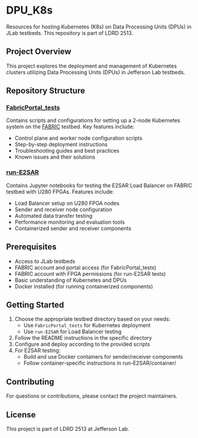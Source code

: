 # DPU_K8s
Resources for hosting Kubernetes (K8s) on Data Processing Units (DPUs) in JLab testbeds. This repository is part of LDRD 2513.

## Project Overview
This project explores the deployment and management of Kubernetes clusters utilizing Data Processing Units (DPUs) in Jefferson Lab testbeds.

## Repository Structure

### [FabricPortal_tests](./FabricPortal_tests)
Contains scripts and configurations for setting up a 2-node Kubernetes system on the [FABRIC](https://portal.fabric-testbed.net/) testbed. Key features include:
- Control plane and worker node configuration scripts
- Step-by-step deployment instructions
- Troubleshooting guides and best practices
- Known issues and their solutions

### [run-E2SAR](./run-E2SAR)
Contains Jupyter notebooks for testing the E2SAR Load Balancer on FABRIC testbed with U280 FPGAs. Features include:
- Load Balancer setup on U280 FPGA nodes
- Sender and receiver node configuration
- Automated data transfer testing
- Performance monitoring and evaluation tools
- Containerized sender and receiver components

## Prerequisites
- Access to JLab testbeds
- FABRIC account and portal access (for FabricPortal_tests)
- FABRIC account with FPGA permissions (for run-E2SAR tests)
- Basic understanding of Kubernetes and DPUs
- Docker installed (for running containerized components)

## Getting Started
1. Choose the appropriate testbed directory based on your needs:
   - Use `FabricPortal_tests` for Kubernetes deployment
   - Use `run-E2SAR` for Load Balancer testing
2. Follow the README instructions in the specific directory
3. Configure and deploy according to the provided scripts
4. For E2SAR testing:
   - Build and use Docker containers for sender/receiver components
   - Follow container-specific instructions in run-E2SAR/container/

## Contributing
For questions or contributions, please contact the project maintainers.

## License
This project is part of LDRD 2513 at Jefferson Lab.
